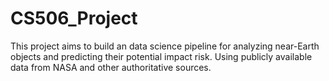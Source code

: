 # CS506_Project
This project aims to build an data science pipeline for analyzing near-Earth objects and predicting their potential impact risk. Using publicly available data from NASA and other authoritative sources.
